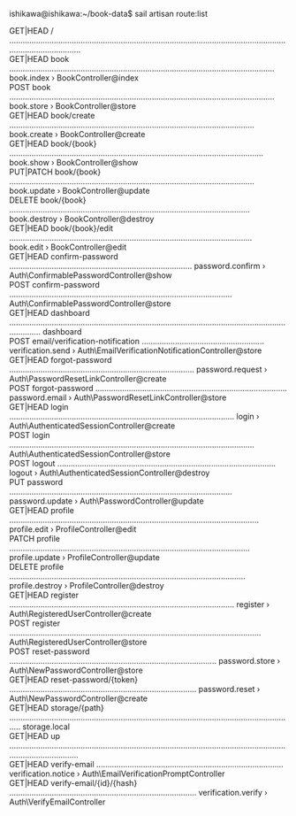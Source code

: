ishikawa@ishikawa:~/book-data$ sail artisan route:list

  GET|HEAD        / ............................................................................................................................................................  
  GET|HEAD        book ....................................................................................................................... book.index › BookController@index  
  POST            book ....................................................................................................................... book.store › BookController@store  
  GET|HEAD        book/create .............................................................................................................. book.create › BookController@create  
  GET|HEAD        book/{book} .................................................................................................................. book.show › BookController@show  
  PUT|PATCH       book/{book} .............................................................................................................. book.update › BookController@update  
  DELETE          book/{book} ............................................................................................................ book.destroy › BookController@destroy  
  GET|HEAD        book/{book}/edit ............................................................................................................. book.edit › BookController@edit  
  GET|HEAD        confirm-password .................................................................................. password.confirm › Auth\ConfirmablePasswordController@show  
  POST            confirm-password .................................................................................................... Auth\ConfirmablePasswordController@store  
  GET|HEAD        dashboard .......................................................................................................................................... dashboard  
  POST            email/verification-notification ....................................................... verification.send › Auth\EmailVerificationNotificationController@store  
  GET|HEAD        forgot-password ................................................................................... password.request › Auth\PasswordResetLinkController@create  
  POST            forgot-password ...................................................................................... password.email › Auth\PasswordResetLinkController@store  
  GET|HEAD        login ..................................................................................................... login › Auth\AuthenticatedSessionController@create  
  POST            login .............................................................................................................. Auth\AuthenticatedSessionController@store  
  POST            logout .................................................................................................. logout › Auth\AuthenticatedSessionController@destroy  
  PUT             password .................................................................................................... password.update › Auth\PasswordController@update  
  GET|HEAD        profile ................................................................................................................ profile.edit › ProfileController@edit  
  PATCH           profile ............................................................................................................ profile.update › ProfileController@update  
  DELETE          profile .......................................................................................................... profile.destroy › ProfileController@destroy  
  GET|HEAD        register ..................................................................................................... register › Auth\RegisteredUserController@create  
  POST            register ................................................................................................................. Auth\RegisteredUserController@store  
  POST            reset-password ............................................................................................. password.store › Auth\NewPasswordController@store  
  GET|HEAD        reset-password/{token} .................................................................................... password.reset › Auth\NewPasswordController@create  
  GET|HEAD        storage/{path} ................................................................................................................................. storage.local  
  GET|HEAD        up ...........................................................................................................................................................  
  GET|HEAD        verify-email .................................................................................... verification.notice › Auth\EmailVerificationPromptController  
  GET|HEAD        verify-email/{id}/{hash} .................................................................................... verification.verify › Auth\VerifyEmailController 